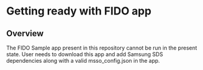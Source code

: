# Getting ready with FIDO app

## Overview
The FIDO Sample app present in this repository cannot be run in the present state. User needs to
download this app and add Samsung SDS dependencies along with a valid msso_config.json in the app.